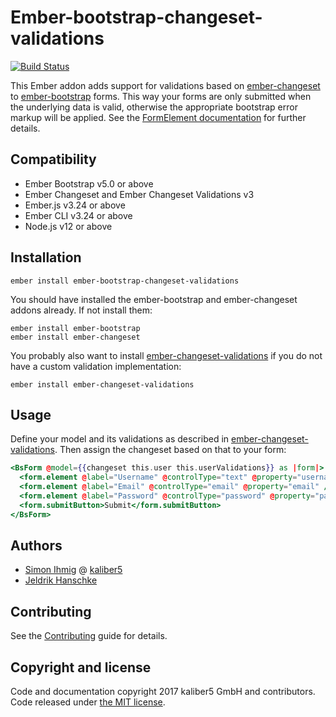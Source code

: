 # Ember-bootstrap-changeset-validations

[![Build Status](https://travis-ci.org/kaliber5/ember-bootstrap-changeset-validations.svg?branch=master)](https://travis-ci.org/kaliber5/ember-bootstrap-changeset-validations)

This Ember addon adds support for validations based on [ember-changeset](https://github.com/poteto/ember-changeset) to [ember-bootstrap](https://www.ember-bootstrap.com/) forms.
This way your forms are only submitted when the underlying data is valid, otherwise the appropriate bootstrap error
markup will be applied. See the [FormElement documentation](https://www.ember-bootstrap.com/api/classes/Components.FormElement.html) for
further details.

Compatibility
------------------------------------------------------------------------------

* Ember Bootstrap v5.0 or above
* Ember Changeset and Ember Changeset Validations v3
* Ember.js v3.24 or above
* Ember CLI v3.24 or above
* Node.js v12 or above


Installation
------------------------------------------------------------------------------

    ember install ember-bootstrap-changeset-validations

You should have installed the ember-bootstrap and ember-changeset addons already. If not install them:

```
ember install ember-bootstrap
ember install ember-changeset
```

You probably also want to install [ember-changeset-validations](https://github.com/poteto/ember-changeset-validations/)
if you do not have a custom validation implementation:

```
ember install ember-changeset-validations
```

## Usage

Define your model and its validations as described in [ember-changeset-validations](https://github.com/poteto/ember-changeset-validations/).
Then assign the changeset based on that to your form:

```hbs
<BsForm @model={{changeset this.user this.userValidations}} as |form|>
  <form.element @label="Username" @controlType="text" @property="username" />
  <form.element @label="Email" @controlType="email" @property="email" />
  <form.element @label="Password" @controlType="password" @property="password" />
  <form.submitButton>Submit</form.submitButton>
</BsForm>
```

## Authors

* [Simon Ihmig](https://github.com/simonihmig) @ [kaliber5](http://www.kaliber5.de)
* [Jeldrik Hanschke](https://github.com/jelhan)


Contributing
------------------------------------------------------------------------------

See the [Contributing](CONTRIBUTING.md) guide for details.

## Copyright and license

Code and documentation copyright 2017 kaliber5 GmbH and contributors. Code released under [the MIT license](LICENSE.md).
